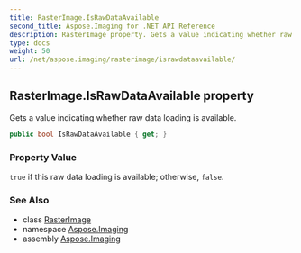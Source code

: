 ```yaml
---
title: RasterImage.IsRawDataAvailable
second_title: Aspose.Imaging for .NET API Reference
description: RasterImage property. Gets a value indicating whether raw data loading is available
type: docs
weight: 50
url: /net/aspose.imaging/rasterimage/israwdataavailable/
---
```

## RasterImage.IsRawDataAvailable property

Gets a value indicating whether raw data loading is available.

```csharp
public bool IsRawDataAvailable { get; }
```

### Property Value

`true` if this raw data loading is available; otherwise, `false`.

### See Also

* class [RasterImage](../)
* namespace [Aspose.Imaging](../../rasterimage/)
* assembly [Aspose.Imaging](../../../)


